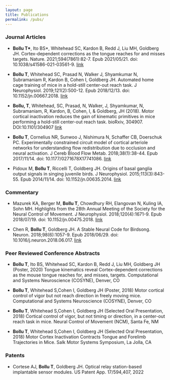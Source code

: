 ```yaml
---
layout: page
title: Publications
permalink: /pubs/
---
```


### Journal Articles
- **Bollu T\***, Ito BS\*, Whitehead SC, Kardon B, Redd J, Liu MH, Goldberg JH. Cortex-dependent corrections as the tongue reaches for and misses targets. Nature. 2021;594(7861):82-7. Epub 2021/05/21. doi: 10.1038/s41586-021-03561-9. [link](https://www.nature.com/articles/s41586-021-03561-9)

- **Bollu T**, Whitehead SC, Prasad N, Walker J, Shyamkumar N, Subramaniam R, Kardon B, Cohen I, Goldberg JH. Automated home cage training of mice in a hold-still center-out reach task. J Neurophysiol. 2019;121(2):500-12. Epub 2018/12/13. doi: 10.1152/jn.00667.2018. [link](https://journals.physiology.org/doi/full/10.1152/jn.00667.2018)

- **Bollu, T**, Whitehead, SC, Prasad, N, Walker, J, Shyamkumar, N, Subramaniam, R, Kardon, B, Cohen, I, & Goldberg, JH (2018). Motor cortical inactivation reduces the gain of kinematic primitives in mice performing a hold-still center-out reach task. bioRxiv, 304907. DOI:10.1101/304907 [link](https://www.biorxiv.org/content/10.1101/304907v3)

- **Bollu T**, Cornelius NR, Sunwoo J, Nishimura N, Schaffer CB, Doerschuk PC. Experimentally constrained circuit model of cortical arteriole networks for understanding flow redistribution due to occlusion and neural activation. J Cereb Blood Flow Metab. 2018;38(1):38-44. Epub 2017/11/14. doi: 10.1177/0271678X17741086. [link](https://journals.sagepub.com/doi/10.1177/0271678X17741086)

- Pidoux M, **Bollu T**, Riccelli T, Goldberg JH. Origins of basal ganglia output signals in singing juvenile birds. J Neurophysiol. 2015;113(3):843-55. Epub 2014/11/14. doi: 10.1152/jn.00635.2014. [link](https://www.ncbi.nlm.nih.gov/pmc/articles/PMC4312877/)

### Commentary
- Mazurek KA, Berger M, **Bollu T**, Chowdhury RH, Elangovan N, Kuling IA, Sohn MH. Highlights from the 28th Annual Meeting of the Society for the Neural Control of Movement. J Neurophysiol. 2018;120(4):1671-9. Epub 2018/07/19. doi: 10.1152/jn.00475.2018. [link](https://journals.physiology.org/doi/full/10.1152/jn.00475.2018)

- Chen R, **Bollu T**, Goldberg JH. A Stable Neural Code for Birdsong. Neuron. 2018;98(6):1057-9. Epub 2018/06/29. doi: 10.1016/j.neuron.2018.06.017. [link](https://www.sciencedirect.com/science/article/pii/S0896627318304859#fig1)

### Peer Reviewed Conference Abstracts
- **Bollu T**, Ito BS, Whitehead SC, Kardon B, Redd J, Liu MH, Goldberg JH (Poster, 2020) Tongue kinematics reveal Cortex-dependent corrections as the mouse tongue reaches for, and misses, targets. Computational and Systems Neuroscience (COSYNE), Denver, CO

- **Bollu T**, Whitehead S,Cohen I, Goldberg JH (Poster, 2018) Motor cortical control of vigor but not reach direction in freely moving mice. Computational and Systems Neuroscience (COSYNE), Denver, CO

- **Bollu T**, Whitehead S,Cohen I, Goldberg JH (Selected Oral Presentation, 2018) Cortical control of vigor, but not timing or direction, in a center-out reach task in mice. Neural Control of Movement (NCM), Santa Fe, NM

- **Bollu T**, Whitehead S,Cohen I, Goldberg JH (Selected Oral Presentation, 2018) Motor Cortex Inactivation Contracts Tongue and Forelimb Trajectories in Mice. Salk Motor Systems Symposium, La Jolla, CA  

### Patents
- Cortese AJ, **Bollu T**, Goldberg JH. Optical relay station-based implantable sensor modules. US Patent App. 17/594,407, 2022